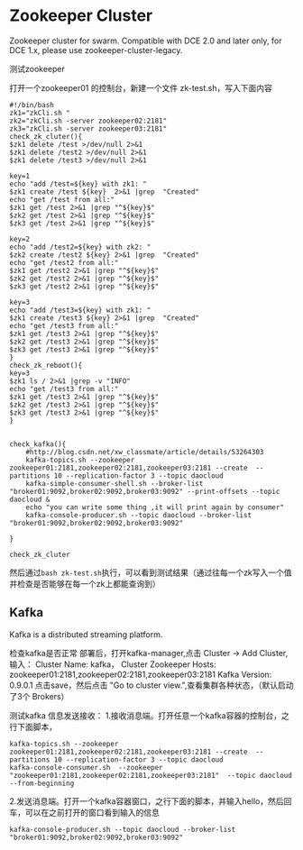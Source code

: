 Zookeeper Cluster
=================

Zookeeper cluster for swarm. Compatible with DCE 2.0 and later only, for DCE 1.x, please use zookeeper-cluster-legacy.

测试zookeeper

打开一个zookeeper01 的控制台，新建一个文件 zk-test.sh，写入下面内容
```
#!/bin/bash
zk1="zkCli.sh "
zk2="zkCli.sh -server zookeeper02:2181"
zk3="zkCli.sh -server zookeeper03:2181"
check_zk_cluter(){
$zk1 delete /test >/dev/null 2>&1
$zk1 delete /test2 >/dev/null 2>&1
$zk1 delete /test3 >/dev/null 2>&1

key=1
echo "add /test=${key} with zk1: "
$zk1 create /test ${key}  2>&1 |grep  "Created"
echo "get /test from all:"
$zk1 get /test 2>&1 |grep "^${key}$"
$zk2 get /test 2>&1 |grep "^${key}$"
$zk3 get /test 2>&1 |grep "^${key}$"

key=2
echo "add /test2=${key} with zk2: "
$zk2 create /test2 ${key} 2>&1 |grep  "Created"
echo "get /test2 from all:"
$zk1 get /test2 2>&1 |grep "^${key}$"
$zk2 get /test2 2>&1 |grep "^${key}$"
$zk3 get /test2 2>&1 |grep "^${key}$"

key=3
echo "add /test3=${key} with zk1: "
$zk1 create /test3 ${key} 2>&1 |grep  "Created"
echo "get /test3 from all:"
$zk1 get /test3 2>&1 |grep "^${key}$"
$zk2 get /test3 2>&1 |grep "^${key}$"
$zk3 get /test3 2>&1 |grep "^${key}$"
}
check_zk_reboot(){
key=3
$zk1 ls / 2>&1 |grep -v "INFO"
echo "get /test3 from all:"
$zk1 get /test3 2>&1 |grep "^${key}$"
$zk2 get /test3 2>&1 |grep "^${key}$"
$zk3 get /test3 2>&1 |grep "^${key}$"
}


check_kafka(){
    #http://blog.csdn.net/xw_classmate/article/details/53264303
    kafka-topics.sh --zookeeper zookeeper01:2181,zookeeper02:2181,zookeeper03:2181 --create  --partitions 10 --replication-factor 3 --topic daocloud
    kafka-simple-consumer-shell.sh --broker-list "broker01:9092,broker02:9092,broker03:9092" --print-offsets --topic daocloud &
    echo "you can write some thing ,it will print again by consumer"
    kafka-console-producer.sh --topic daocloud --broker-list "broker01:9092,broker02:9092,broker03:9092"

}

check_zk_cluter

```
然后通过`bash zk-test.sh`执行，可以看到测试结果（通过往每一个zk写入一个值并检查是否能够在每一个zk上都能查询到）


## Kafka
Kafka is a distributed streaming platform.


检查kafka是否正常
部署后，打开kafka-manager,点击 Cluster ->  Add Cluster,
输入：
Cluster Name: kafka，
Cluster Zookeeper Hosts: zookeeper01:2181,zookeeper02:2181,zookeeper03:2181
Kafka Version: 0.9.0.1
点击save，然后点击 "Go to cluster view.",查看集群各种状态，（默认启动了3个 Brokers）


测试kafka 信息发送接收：
1.接收消息端。打开任意一个kafka容器的控制台，之行下面脚本，

```
kafka-topics.sh --zookeeper zookeeper01:2181,zookeeper02:2181,zookeeper03:2181 --create  --partitions 10 --replication-factor 3 --topic daocloud
kafka-console-consumer.sh  --zookeeper "zookeeper01:2181,zookeeper02:2181,zookeeper03:2181"  --topic daocloud --from-beginning
```

2.发送消息端。打开一个kafka容器窗口，之行下面的脚本，并输入hello，然后回车，可以在之前打开的窗口看到输入的信息
```
kafka-console-producer.sh --topic daocloud --broker-list "broker01:9092,broker02:9092,broker03:9092"
```

